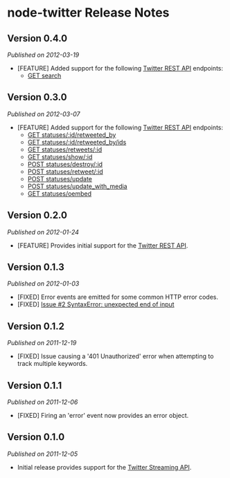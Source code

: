 # node-twitter Release Notes

## Version 0.4.0

*Published on 2012-03-19*

* [FEATURE] Added support for the following [Twitter REST API](https://dev.twitter.com/docs/api) endpoints:
  * [GET search](https://dev.twitter.com/docs/api/1/get/search)

## Version 0.3.0

*Published on 2012-03-07*

* [FEATURE] Added support for the following [Twitter REST API](https://dev.twitter.com/docs/api) endpoints:
  * [GET statuses/:id/retweeted_by](https://dev.twitter.com/docs/api/1/get/statuses/%3Aid/retweeted_by)
  * [GET statuses/:id/retweeted_by/ids](https://dev.twitter.com/docs/api/1/get/statuses/%3Aid/retweeted_by/ids)
  * [GET statuses/retweets/:id](https://dev.twitter.com/docs/api/1/get/statuses/retweets/%3Aid)
  * [GET statuses/show/:id](https://dev.twitter.com/docs/api/1/get/statuses/show/%3Aid)
  * [POST statuses/destroy/:id](https://dev.twitter.com/docs/api/1/post/statuses/destroy/%3Aid)
  * [POST statuses/retweet/:id](https://dev.twitter.com/docs/api/1/post/statuses/retweet/%3Aid)
  * [POST statuses/update](https://dev.twitter.com/docs/api/1/post/statuses/update)
  * [POST statuses/update_with_media](https://dev.twitter.com/docs/api/1/post/statuses/update_with_media)
  * [GET statuses/oembed](https://dev.twitter.com/docs/api/1/get/statuses/oembed)

## Version 0.2.0

*Published on 2012-01-24*

* [FEATURE] Provides initial support for the [Twitter REST API](https://dev.twitter.com/docs/api).

## Version 0.1.3

*Published on 2012-01-03*

* [FIXED] Error events are emitted for some common HTTP error codes.
* [FIXED] [Issue #2 SyntaxError: unexpected end of input](https://github.com/iStrategyLabs/node-twitter/issues/2)

## Version 0.1.2

*Published on 2011-12-19*

* [FIXED] Issue causing a '401 Unauthorized' error when attempting to track multiple keywords.

## Version 0.1.1

*Published on 2011-12-06*

* [FIXED] Firing an 'error' event now provides an error object.


## Version 0.1.0

*Published on 2011-12-05*

* Initial release provides support for the [Twitter Streaming API](https://dev.twitter.com/docs/streaming-api).
